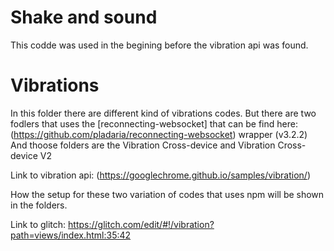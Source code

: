 # Shake and sound

This codde was used in the begining before the vibration api was found.

# Vibrations

In this folder there are different kind of vibrations codes. But there are two fodlers that uses the [reconnecting-websocket] that can be find here: (https://github.com/pladaria/reconnecting-websocket) wrapper (v3.2.2) And thoose folders are the Vibration Cross-device and Vibration Cross-device V2

Link to vibration api: (https://googlechrome.github.io/samples/vibration/)

How the setup for these two variation of codes that uses npm will be shown in the folders.

Link to glitch: https://glitch.com/edit/#!/vibration?path=views/index.html:35:42
